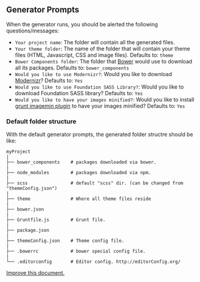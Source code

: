 ## Generator Prompts

When the generator runs, you should be alerted the following questions/messages:

- `Your project name`: The folder will contain all the generated files.
- `Your theme folder`: The name of the folder that will contain your theme files (HTML, Javascript, CSS and image files). Defaults to: `theme`
- `Bower Components folder`: The folder that [Bower](https://bower.io/) would use to download all its packages. Defaults to: `bower_components`
- `Would you like to use Modernizr?`: Would you like to download [Modernizr](http://modernizr.com/)? Defaults to: `Yes`
- `Would you like to use Foundation SASS Library?`: Would you like to download Foundation SASS library? Defaults to: `Yes`
- `Would you like to have your images minified?`: Would you like to install [grunt imagemin plugin](https://www.npmjs.org/package/grunt-contrib-imagemin) to have your images minified? Defaults to: `Yes`



### Default folder structure
With the default generator prompts, the generated folder structre should be like:

```shell
myProject
|
├── bower_components    # packages downloaded via bower.
|
├── node_modules        # packages downloaded via npm. 
|
├── scss                # default "scss" dir. (can be changed from "themeConfig.json")
|
├── theme               # Where all theme files reside
|
├── bower.json          
|
├── Gruntfile.js        # Grunt file.
|
├── package.json        
|
├── themeConfig.json    # Theme config file.
|
├── .bowerrc            # bower special config file.
|
└── .editorconfig       # Editor config. http://editorConfig.org/
```


[Improve this document.](https://github.com/MuhammadReda/generator-modern-theme/tree/docs/app/md-content/generator-prompts.md)
